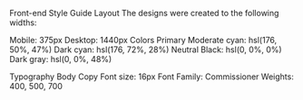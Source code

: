 Front-end Style Guide
Layout
The designs were created to the following widths:

Mobile: 375px
Desktop: 1440px
Colors
Primary
Moderate cyan: hsl(176, 50%, 47%)
Dark cyan: hsl(176, 72%, 28%)
Neutral
Black: hsl(0, 0%, 0%)
Dark gray: hsl(0, 0%, 48%)

Typography
Body Copy
Font size: 16px
Font
Family: Commissioner
Weights: 400, 500, 700
